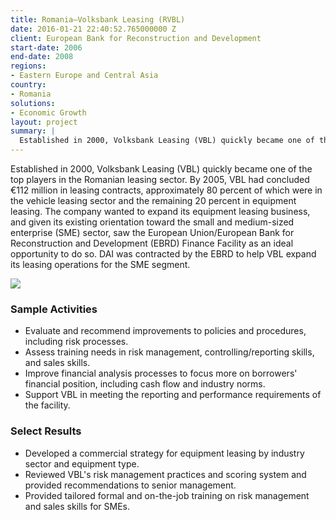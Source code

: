 ```yaml
---
title: Romania—Volksbank Leasing (RVBL)
date: 2016-01-21 22:40:52.765000000 Z
client: European Bank for Reconstruction and Development
start-date: 2006
end-date: 2008
regions:
- Eastern Europe and Central Asia
country:
- Romania
solutions:
- Economic Growth
layout: project
summary: |
  Established in 2000, Volksbank Leasing (VBL) quickly became one of the top players in the Romanian leasing sector. By 2005, VBL had concluded €112 million in leasing contracts, approximately 80 percent of which were in the vehicle leasing sector and the remaining 20 percent in equipment leasing.
---
```

Established in 2000, Volksbank Leasing (VBL) quickly became one of the top players in the Romanian leasing sector. By 2005, VBL had concluded €112 million in leasing contracts, approximately 80 percent of which were in the vehicle leasing sector and the remaining 20 percent in equipment leasing. The company wanted to expand its equipment leasing business, and given its existing orientation toward the small and medium-sized enterprise (SME) sector, saw the European Union/European Bank for Reconstruction and Development (EBRD) Finance Facility as an ideal opportunity to do so. DAI was contracted by the EBRD to help VBL expand its leasing operations for the SME segment.

![][1]

###  Sample Activities

* Evaluate and recommend improvements to policies and procedures, including risk processes.
* Assess training needs in risk management, controlling/reporting skills, and sales skills.
* Improve financial analysis processes to focus more on borrowers' financial position, including cash flow and industry norms.
* Support VBL in meeting the reporting and performance requirements of the facility.

###  Select Results

* Developed a commercial strategy for equipment leasing by industry sector and equipment type.
* Reviewed VBL's risk management practices and scoring system and provided recommendations to senior management.
* Provided tailored formal and on-the-job training on risk management and sales skills for SMEs.

[1]: /assets/images/projects/RomaniaVolksbank.jpg
